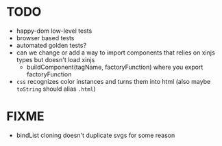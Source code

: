 # TODO

- happy-dom low-level tests
- browser based tests
- automated golden tests?
- can we change or add a way to import components that relies on xinjs types but doesn't load xinjs
  - buildComponent(tagName, factoryFunction) where you export factoryFunction
- `css` recognizes color instances and turns them into html (also maybe `toString` should alias `.html`)

# FIXME

- bindList cloning doesn't duplicate svgs for some reason
